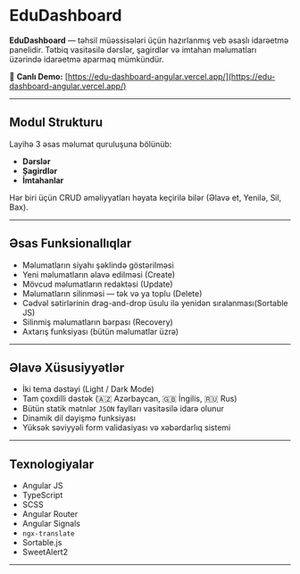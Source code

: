 # EduDashboard

**EduDashboard** — təhsil müəssisələri üçün hazırlanmış veb əsaslı idarəetmə panelidir. Tətbiq vasitəsilə dərslər, şagirdlər və imtahan məlumatları üzərində idarəetmə aparmaq mümkündür.

🔗 **Canlı Demo:** [https://edu-dashboard-angular.vercel.app/](https://edu-dashboard-angular.vercel.app/)

---

## Modul Strukturu

Layihə 3 əsas məlumat quruluşuna bölünüb:
- **Dərslər**
- **Şagirdlər**
- **İmtahanlar**

Hər biri üçün CRUD əməliyyatları həyata keçirilə bilər (Əlavə et, Yenilə, Sil, Bax).

---

## Əsas Funksionallıqlar

- Məlumatların siyahı şəklində göstərilməsi
- Yeni məlumatların əlavə edilməsi (Create)
- Mövcud məlumatların redaktəsi (Update)
- Məlumatların silinməsi — tək və ya toplu (Delete)
- Cədvəl sətirlərinin drag-and-drop üsulu ilə yenidən sıralanması(Sortable JS)
- Silinmiş məlumatların bərpası (Recovery)
- Axtarış funksiyası (bütün məlumatlar üzrə)

---

## Əlavə Xüsusiyyətlər

- İki tema dəstəyi (Light / Dark Mode)
- Tam çoxdilli dəstək (🇦🇿 Azərbaycan, 🇬🇧 İngilis, 🇷🇺 Rus)
- Bütün statik mətnlər `JSON` faylları vasitəsilə idarə olunur
- Dinamik dil dəyişmə funksiyası
- Yüksək səviyyəli form validasiyası və xəbərdarlıq sistemi

---

## Texnologiyalar

- Angular JS
- TypeScript
- SCSS
- Angular Router
- Angular Signals
- `ngx-translate`
- Sortable.js
- SweetAlert2

---